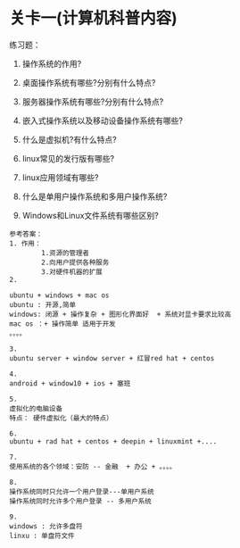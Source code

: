 # 关卡一\(计算机科普内容\)

练习题：

1. 操作系统的作用?

2. 桌面操作系统有哪些?分别有什么特点?

3. 服务器操作系统有哪些?分别有什么特点?

4. 嵌入式操作系统以及移动设备操作系统有哪些?

5. 什么是虚拟机?有什么特点?

6. linux常见的发行版有哪些?

7. linux应用领域有哪些?

8. 什么是单用户操作系统和多用户操作系统?

9. Windows和Linux文件系统有哪些区别?

```
参考答案：
1. 作用：
        1.资源的管理者
        2.向用户提供各种服务
        3.对硬件机器的扩展
2. 

ubuntu + windows + mac os 
ubuntu : 开源,简单
windows: 闭源 + 操作复杂 + 图形化界面好  + 系统对显卡要求比较高
mac os ：+ 操作简单 适用于开发
。。。。

3.
ubuntu server + window server + 红冒red hat + centos

4. 
android + window10 + ios + 塞班

5. 
虚拟化的电脑设备 
特点： 硬件虚拟化（最大的特点）

6. 
ubuntu + rad hat + centos + deepin + linuxmint +....

7. 
使用系统的各个领域：安防 -- 金融  + 办公 + 。。。。

8.
操作系统同时只允许一个用户登录---单用户系统
操作系统同时允许多个用户登录 -- 多用户系统

9.
windows : 允许多盘符
linxu : 单盘符文件      
```



